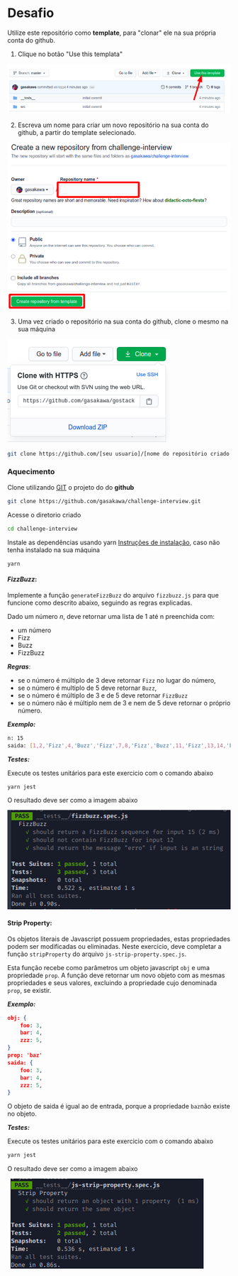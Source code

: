 # Desafio

Utilize este repositório como **template**, para "clonar" ele na sua própria conta do github.

1. Clique no botão "Use this templata"

![](static/images/template-github.png)

2. Escreva um nome para criar um novo repositório na sua conta do github, a partir do template selecionado.

![](static/images/template-create.png)

3. Uma vez criado o repositório na sua conta do github, clone o mesmo na sua máquina

![](static/images/github-clone.png)

```bash
git clone https://github.com/[seu usuario]/[nome do repositório criado no passo anterior].git
```

### Aquecimento

Clone utilizando [GIT](https://git-scm.com/) o projeto do do **github**

```bash
git clone https://github.com/gasakawa/challenge-interview.git
```

Acesse o diretorio criado

```bash
cd challenge-interview
```

Instale as dependências usando yarn [Instruções de instalação](https://classic.yarnpkg.com/en/docs/install#debian-stable), caso não tenha instalado na sua máquina

```
yarn
```

#### **_FizzBuzz_**:

Implemente a função `generateFizzBuzz` do arquivo `fizzbuzz.js` para que funcione como descrito abaixo, seguindo as regras explicadas.

Dado um número _n_, deve retornar uma lista de 1 até n preenchida com:

- um número
- Fizz
- Buzz
- FizzBuzz

**_Regras_**:

- se o número é múltiplo de 3 deve retornar `Fizz` no lugar do número,
- se o número é multiplo de 5 deve retornar `Buzz`,
- se o número é múltiplo de 3 e de 5 deve retornar `FizzBuzz`
- se o número não é múltiplo nem de 3 e nem de 5 deve retornar o próprio número.

**_Exemplo:_**

```bash
n: 15
saida: [1,2,'Fizz',4,'Buzz','Fizz',7,8,'Fizz','Buzz',11,'Fizz',13,14,'FizzBuzz']
```

**_Testes:_**

Execute os testes unitários para este exercicio com o comando abaixo

```bash
yarn jest
```

O resultado deve ser como a imagem abaixo

![test-result](static/images/test-result-fizzbuzz.png)

#### Strip Property:

Os objetos literais de Javascript possuem propriedades, estas propriedades podem ser modificadas ou eliminadas. Neste exercicio, deve completar a função `stripProperty` do arquivo `js-strip-property.spec.js`.

Esta função recebe como parâmetros um objeto javascript `obj` e uma propriedade `prop`. A função deve retornar um novo objeto com as mesmas propriedades e seus valores, excluindo a propriedade cujo denominada `prop`, se existir.

**_Exemplo:_**

```json
obj: {
    foo: 3,
    bar: 4,
    zzz: 5,
}
prop: 'baz'
saida: {
    foo: 3,
    bar: 4,
    zzz: 5,
}
```

O objeto de saida é igual ao de entrada, porque a propriedade `baz`não existe no objeto.

**_Testes:_**

Execute os testes unitários para este exercicio com o comando abaixo

```bash
yarn jest
```

O resultado deve ser como a imagem abaixo

![test-result](static/images/test-result-strip-property.png)
